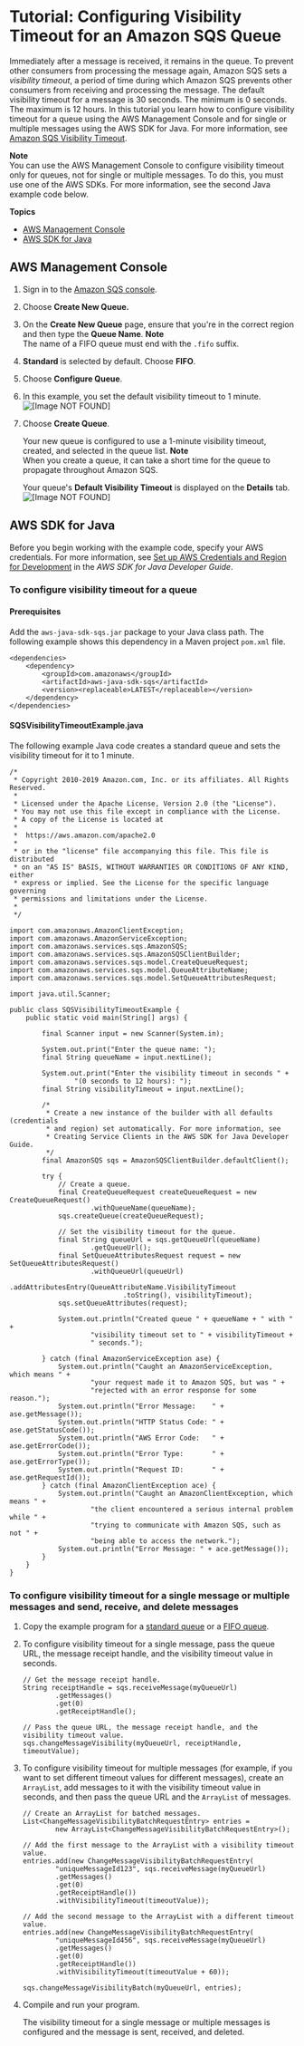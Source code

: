 # Tutorial: Configuring Visibility Timeout for an Amazon SQS Queue<a name="sqs-configure-visibility-timeout-queue"></a>

Immediately after a message is received, it remains in the queue\. To prevent other consumers from processing the message again, Amazon SQS sets a *visibility timeout*, a period of time during which Amazon SQS prevents other consumers from receiving and processing the message\. The default visibility timeout for a message is 30 seconds\. The minimum is 0 seconds\. The maximum is 12 hours\. In this tutorial you learn how to configure visibility timeout for a queue using the AWS Management Console and for single or multiple messages using the AWS SDK for Java\. For more information, see [Amazon SQS Visibility Timeout](sqs-visibility-timeout.md)\.

**Note**  
You can use the AWS Management Console to configure visibility timeout only for queues, not for single or multiple messages\. To do this, you must use one of the AWS SDKs\. For more information, see the second Java example code below\.

**Topics**
+ [AWS Management Console](#sqs-configure-visibility-timeout-queue-console)
+ [AWS SDK for Java](#sqs-configure-visibility-timeout-queue-java)

## AWS Management Console<a name="sqs-configure-visibility-timeout-queue-console"></a>

1. Sign in to the [Amazon SQS console](https://console.aws.amazon.com/sqs/)\.

1. Choose **Create New Queue\.**

1. On the **Create New Queue** page, ensure that you're in the correct region and then type the **Queue Name**\.
**Note**  
The name of a FIFO queue must end with the `.fifo` suffix\.

1. **Standard** is selected by default\. Choose **FIFO**\.

1. Choose **Configure Queue**\.

1. In this example, you set the default visibility timeout to 1 minute\.  
![\[Image NOT FOUND\]](http://docs.aws.amazon.com/AWSSimpleQueueService/latest/SQSDeveloperGuide/images/sqs-tutorials-configure-visibility-timeout-queue-configure-parameters.png)

1. Choose **Create Queue**\.

   Your new queue is configured to use a 1\-minute visibility timeout, created, and selected in the queue list\.
**Note**  
When you create a queue, it can take a short time for the queue to propagate throughout Amazon SQS\.

   Your queue's **Default Visibility Timeout** is displayed on the **Details** tab\.  
![\[Image NOT FOUND\]](http://docs.aws.amazon.com/AWSSimpleQueueService/latest/SQSDeveloperGuide/images/sqs-tutorials-configure-visibility-timeout-queue-default.png)

## AWS SDK for Java<a name="sqs-configure-visibility-timeout-queue-java"></a>

Before you begin working with the example code, specify your AWS credentials\. For more information, see [Set up AWS Credentials and Region for Development](https://docs.aws.amazon.com/sdk-for-java/v1/developer-guide/setup-credentials.html) in the *AWS SDK for Java Developer Guide*\.

### To configure visibility timeout for a queue<a name="configure-visibility-timeout-queue-java-api"></a>

#### Prerequisites<a name="configure-dead-letter-queue-java-api-prerequisites"></a>

Add the `aws-java-sdk-sqs.jar` package to your Java class path\. The following example shows this dependency in a Maven project `pom.xml` file\.

```
<dependencies>
    <dependency>
        <groupId>com.amazonaws</groupId>
        <artifactId>aws-java-sdk-sqs</artifactId>
        <version><replaceable>LATEST</replaceable></version>
    </dependency>
</dependencies>
```

#### SQSVisibilityTimeoutExample\.java<a name="configure-dead-letter-queue-java-api-code"></a>

The following example Java code creates a standard queue and sets the visibility timeout for it to 1 minute\.

```
/*
 * Copyright 2010-2019 Amazon.com, Inc. or its affiliates. All Rights Reserved.
 *
 * Licensed under the Apache License, Version 2.0 (the "License").
 * You may not use this file except in compliance with the License.
 * A copy of the License is located at
 *
 *  https://aws.amazon.com/apache2.0
 *
 * or in the "license" file accompanying this file. This file is distributed
 * on an "AS IS" BASIS, WITHOUT WARRANTIES OR CONDITIONS OF ANY KIND, either
 * express or implied. See the License for the specific language governing
 * permissions and limitations under the License.
 *
 */
							
import com.amazonaws.AmazonClientException;
import com.amazonaws.AmazonServiceException;
import com.amazonaws.services.sqs.AmazonSQS;
import com.amazonaws.services.sqs.AmazonSQSClientBuilder;
import com.amazonaws.services.sqs.model.CreateQueueRequest;
import com.amazonaws.services.sqs.model.QueueAttributeName;
import com.amazonaws.services.sqs.model.SetQueueAttributesRequest;

import java.util.Scanner;

public class SQSVisibilityTimeoutExample {
    public static void main(String[] args) {

        final Scanner input = new Scanner(System.in);

        System.out.print("Enter the queue name: ");
        final String queueName = input.nextLine();

        System.out.print("Enter the visibility timeout in seconds " +
                "(0 seconds to 12 hours): ");
        final String visibilityTimeout = input.nextLine();

        /*
         * Create a new instance of the builder with all defaults (credentials
         * and region) set automatically. For more information, see
         * Creating Service Clients in the AWS SDK for Java Developer Guide.
         */
        final AmazonSQS sqs = AmazonSQSClientBuilder.defaultClient();

        try {
            // Create a queue.
            final CreateQueueRequest createQueueRequest = new CreateQueueRequest()
                    .withQueueName(queueName);
            sqs.createQueue(createQueueRequest);

            // Set the visibility timeout for the queue.
            final String queueUrl = sqs.getQueueUrl(queueName)
                    .getQueueUrl();
            final SetQueueAttributesRequest request = new SetQueueAttributesRequest()
                    .withQueueUrl(queueUrl)
                    .addAttributesEntry(QueueAttributeName.VisibilityTimeout
                            .toString(), visibilityTimeout);
            sqs.setQueueAttributes(request);

            System.out.println("Created queue " + queueName + " with " +
                    "visibility timeout set to " + visibilityTimeout +
                    " seconds.");

        } catch (final AmazonServiceException ase) {
            System.out.println("Caught an AmazonServiceException, which means " +
                    "your request made it to Amazon SQS, but was " +
                    "rejected with an error response for some reason.");
            System.out.println("Error Message:    " + ase.getMessage());
            System.out.println("HTTP Status Code: " + ase.getStatusCode());
            System.out.println("AWS Error Code:   " + ase.getErrorCode());
            System.out.println("Error Type:       " + ase.getErrorType());
            System.out.println("Request ID:       " + ase.getRequestId());
        } catch (final AmazonClientException ace) {
            System.out.println("Caught an AmazonClientException, which means " +
                    "the client encountered a serious internal problem while " +
                    "trying to communicate with Amazon SQS, such as not " +
                    "being able to access the network.");
            System.out.println("Error Message: " + ace.getMessage());
        }
    }
}
```

### To configure visibility timeout for a single message or multiple messages and send, receive, and delete messages<a name="configure-visibility-timeout-queue-send-receive-delete-message-java-api"></a>

1. Copy the example program for a [standard queue](standard-queues-getting-started-java.md) or a [FIFO queue](FIFO-queues-getting-started-java.md)\.

1. To configure visibility timeout for a single message, pass the queue URL, the message receipt handle, and the visibility timeout value in seconds\.

   ```
   // Get the message receipt handle.
   String receiptHandle = sqs.receiveMessage(myQueueUrl)
           .getMessages()
           .get(0)
           .getReceiptHandle();
   
   // Pass the queue URL, the message receipt handle, and the visibility timeout value.
   sqs.changeMessageVisibility(myQueueUrl, receiptHandle, timeoutValue);
   ```

1. To configure visibility timeout for multiple messages \(for example, if you want to set different timeout values for different messages\), create an `ArrayList`, add messages to it with the visibility timeout value in seconds, and then pass the queue URL and the `ArrayList` of messages\.

   ```
   // Create an ArrayList for batched messages.
   List<ChangeMessageVisibilityBatchRequestEntry> entries =
           new ArrayList<ChangeMessageVisibilityBatchRequestEntry>();
   
   // Add the first message to the ArrayList with a visibility timeout value.
   entries.add(new ChangeMessageVisibilityBatchRequestEntry(
           "uniqueMessageId123", sqs.receiveMessage(myQueueUrl)
           .getMessages()
           .get(0)
           .getReceiptHandle())
           .withVisibilityTimeout(timeoutValue));
   
   // Add the second message to the ArrayList with a different timeout value. 
   entries.add(new ChangeMessageVisibilityBatchRequestEntry(
           "uniqueMessageId456", sqs.receiveMessage(myQueueUrl)
           .getMessages()
           .get(0)
           .getReceiptHandle())
           .withVisibilityTimeout(timeoutValue + 60));
   
   sqs.changeMessageVisibilityBatch(myQueueUrl, entries);
   ```

1. Compile and run your program\.

   The visibility timeout for a single message or multiple messages is configured and the message is sent, received, and deleted\.